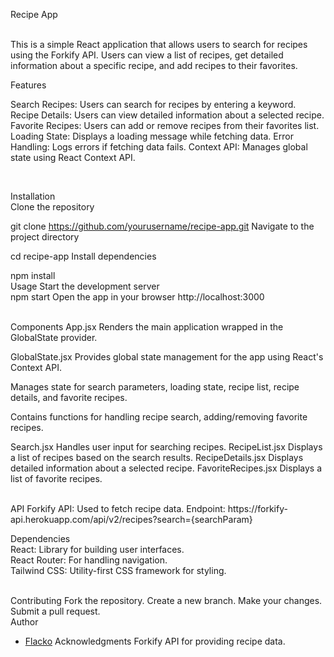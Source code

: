 Recipe App

<br>
This is a simple React application that allows users to search for recipes using the Forkify API. Users can view a list of recipes, get detailed information about a specific recipe, and add recipes to their favorites.

Features
<br>

Search Recipes: Users can search for recipes by entering a keyword.
Recipe Details: Users can view detailed information about a selected recipe.
Favorite Recipes: Users can add or remove recipes from their favorites list.
Loading State: Displays a loading message while fetching data.
Error Handling: Logs errors if fetching data fails.
Context API: Manages global state using React Context API.

<br>

Installation
<br>
Clone the repository

git clone https://github.com/yourusername/recipe-app.git
Navigate to the project directory
<br>

cd recipe-app
Install dependencies

npm install
<br>
Usage
Start the development server
<br>
npm start
Open the app in your browser
http://localhost:3000

<br>
Components
App.jsx
Renders the main application wrapped in the GlobalState provider.

GlobalState.jsx
Provides global state management for the app using React's Context API.

Manages state for search parameters, loading state, recipe list, recipe details, and favorite recipes.

Contains functions for handling recipe search, adding/removing favorite recipes.

Search.jsx
Handles user input for searching recipes.
RecipeList.jsx
Displays a list of recipes based on the search results.
RecipeDetails.jsx
Displays detailed information about a selected recipe.
FavoriteRecipes.jsx
Displays a list of favorite recipes.

<br>
API
Forkify API: Used to fetch recipe data.
Endpoint: https://forkify-api.herokuapp.com/api/v2/recipes?search={searchParam}
<br>

Dependencies <br>
React: Library for building user interfaces.
<br>
React Router: For handling navigation.
<br>
Tailwind CSS: Utility-first CSS framework for styling.

<br>
Contributing
Fork the repository.
Create a new branch.
Make your changes.
Submit a pull request.
<br>
Author

- <a href="https://github.com/FlackoCodes">Flacko</a>
  Acknowledgments
  Forkify API for providing recipe data.
